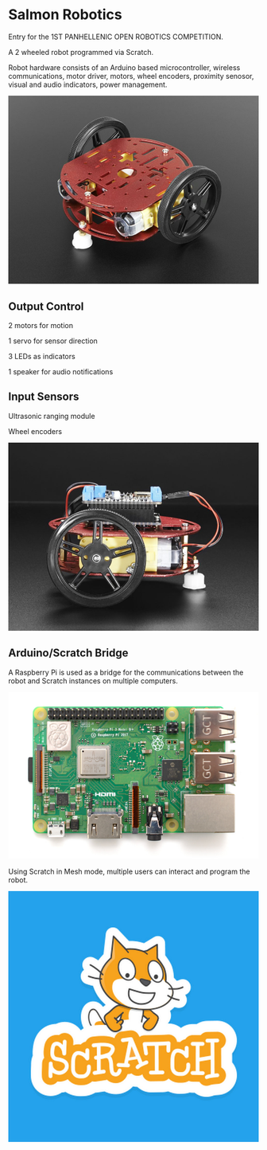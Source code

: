# Salmon Robotics

Entry for the 1ST PANHELLENIC OPEN ROBOTICS COMPETITION.

A 2 wheeled robot programmed via Scratch.

Robot hardware consists of an Arduino based microcontroller, wireless communications, motor driver, motors, wheel encoders, proximity senosor, visual and audio indicators, power management.

![Chassis](robot-chassis.jpg)

Output Control
--------------

2 motors for motion

1 servo for sensor direction

3 LEDs as indicators

1 speaker for audio notifications

Input Sensors
-------------

Ultrasonic ranging module

Wheel encoders

![Chassis](robot-2.jpg)

Arduino/Scratch Bridge
----------------------

A Raspberry Pi is used as a bridge for the communications between the robot and Scratch instances on multiple computers.

![Raspberry Pi](raspberrypi.jpg)

Using Scratch in Mesh mode, multiple users can interact and program the robot.

![Scratch](scratch.jpg)
